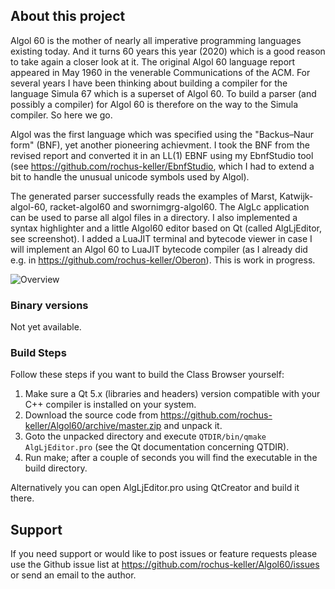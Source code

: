 ## About this project

Algol 60 is the mother of nearly all imperative programming languages existing today. And it turns 60 years this year (2020) which is a good reason to take again a closer look at it. The original Algol 60 language report appeared in May 1960 in the venerable Communications of the ACM. For several years I have been thinking about building a compiler for the language Simula 67 which is a superset of Algol 60. To build a parser (and possibly a compiler) for Algol 60 is therefore on the way to the Simula compiler. So here we go.

Algol was the first language which was specified using the "Backus–Naur form" (BNF), yet another pioneering achievment. I took the BNF from the revised report and converted it in an LL(1) EBNF using my EbnfStudio tool (see https://github.com/rochus-keller/EbnfStudio, which I had to extend a bit to handle the unusual unicode symbols used by Algol). 

The generated parser successfully reads the examples of Marst, Katwijk-algol-60, racket-algol60 and swornimgrg-algol60. The AlgLc application can be used to parse all algol files in a directory. I also implemented a syntax highlighter and a little Algol60 editor based on Qt (called AlgLjEditor, see screenshot). I added a LuaJIT terminal and bytecode viewer in case I will implement an Algol 60 to LuaJIT bytecode compiler (as I already did e.g. in https://github.com/rochus-keller/Oberon). This is work in progress.


![Overview](http://software.rochus-keller.info/AlgLjEditor_screenshot_1.png)


### Binary versions

Not yet available.

### Build Steps

Follow these steps if you want to build the Class Browser yourself:

1. Make sure a Qt 5.x (libraries and headers) version compatible with your C++ compiler is installed on your system.
1. Download the source code from https://github.com/rochus-keller/Algol60/archive/master.zip and unpack it.
1. Goto the unpacked directory and execute `QTDIR/bin/qmake AlgLjEditor.pro` (see the Qt documentation concerning QTDIR).
1. Run make; after a couple of seconds you will find the executable in the build directory.

Alternatively you can open AlgLjEditor.pro using QtCreator and build it there.

## Support
If you need support or would like to post issues or feature requests please use the Github issue list at https://github.com/rochus-keller/Algol60/issues or send an email to the author.



 
